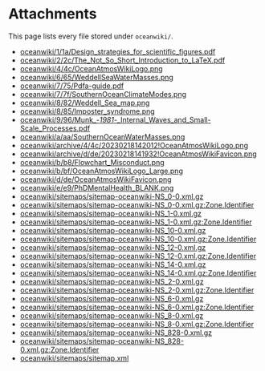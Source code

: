 # Attachments

This page lists every file stored under `oceanwiki/`.

- <a href="oceanwiki/1/1a/Design_strategies_for_scientific_figures.pdf" target="_blank" rel="noopener">oceanwiki/1/1a/Design_strategies_for_scientific_figures.pdf</a>
- <a href="oceanwiki/2/2c/The_Not_So_Short_Introduction_to_LaTeX.pdf" target="_blank" rel="noopener">oceanwiki/2/2c/The_Not_So_Short_Introduction_to_LaTeX.pdf</a>
- <a href="oceanwiki/4/4c/OceanAtmosWikiLogo.png" target="_blank" rel="noopener">oceanwiki/4/4c/OceanAtmosWikiLogo.png</a>
- <a href="oceanwiki/6/65/WeddellSeaWaterMasses.png" target="_blank" rel="noopener">oceanwiki/6/65/WeddellSeaWaterMasses.png</a>
- <a href="oceanwiki/7/75/Pdfa-guide.pdf" target="_blank" rel="noopener">oceanwiki/7/75/Pdfa-guide.pdf</a>
- <a href="oceanwiki/7/7f/SouthernOceanClimateModes.png" target="_blank" rel="noopener">oceanwiki/7/7f/SouthernOceanClimateModes.png</a>
- <a href="oceanwiki/8/82/Weddell_Sea_map.png" target="_blank" rel="noopener">oceanwiki/8/82/Weddell_Sea_map.png</a>
- <a href="oceanwiki/8/85/Imposter_syndrome.png" target="_blank" rel="noopener">oceanwiki/8/85/Imposter_syndrome.png</a>
- <a href="oceanwiki/9/96/Munk_-_1981_-_Internal_Waves_and_Small-Scale_Processes.pdf" target="_blank" rel="noopener">oceanwiki/9/96/Munk_-_1981_-_Internal_Waves_and_Small-Scale_Processes.pdf</a>
- <a href="oceanwiki/a/aa/SouthernOceanWaterMasses.png" target="_blank" rel="noopener">oceanwiki/a/aa/SouthernOceanWaterMasses.png</a>
- <a href="oceanwiki/archive/4/4c/20230218142012!OceanAtmosWikiLogo.png" target="_blank" rel="noopener">oceanwiki/archive/4/4c/20230218142012!OceanAtmosWikiLogo.png</a>
- <a href="oceanwiki/archive/d/de/20230218141932!OceanAtmosWikiFavicon.png" target="_blank" rel="noopener">oceanwiki/archive/d/de/20230218141932!OceanAtmosWikiFavicon.png</a>
- <a href="oceanwiki/b/b8/Flowchart_Misconduct.png" target="_blank" rel="noopener">oceanwiki/b/b8/Flowchart_Misconduct.png</a>
- <a href="oceanwiki/b/bf/OceanAtmosWikiLogo_Large.png" target="_blank" rel="noopener">oceanwiki/b/bf/OceanAtmosWikiLogo_Large.png</a>
- <a href="oceanwiki/d/de/OceanAtmosWikiFavicon.png" target="_blank" rel="noopener">oceanwiki/d/de/OceanAtmosWikiFavicon.png</a>
- <a href="oceanwiki/e/e9/PhDMentalHealth_BLANK.png" target="_blank" rel="noopener">oceanwiki/e/e9/PhDMentalHealth_BLANK.png</a>
- <a href="oceanwiki/sitemaps/sitemap-oceanwiki-NS_0-0.xml.gz" target="_blank" rel="noopener">oceanwiki/sitemaps/sitemap-oceanwiki-NS_0-0.xml.gz</a>
- <a href="oceanwiki/sitemaps/sitemap-oceanwiki-NS_0-0.xml.gz:Zone.Identifier" target="_blank" rel="noopener">oceanwiki/sitemaps/sitemap-oceanwiki-NS_0-0.xml.gz:Zone.Identifier</a>
- <a href="oceanwiki/sitemaps/sitemap-oceanwiki-NS_1-0.xml.gz" target="_blank" rel="noopener">oceanwiki/sitemaps/sitemap-oceanwiki-NS_1-0.xml.gz</a>
- <a href="oceanwiki/sitemaps/sitemap-oceanwiki-NS_1-0.xml.gz:Zone.Identifier" target="_blank" rel="noopener">oceanwiki/sitemaps/sitemap-oceanwiki-NS_1-0.xml.gz:Zone.Identifier</a>
- <a href="oceanwiki/sitemaps/sitemap-oceanwiki-NS_10-0.xml.gz" target="_blank" rel="noopener">oceanwiki/sitemaps/sitemap-oceanwiki-NS_10-0.xml.gz</a>
- <a href="oceanwiki/sitemaps/sitemap-oceanwiki-NS_10-0.xml.gz:Zone.Identifier" target="_blank" rel="noopener">oceanwiki/sitemaps/sitemap-oceanwiki-NS_10-0.xml.gz:Zone.Identifier</a>
- <a href="oceanwiki/sitemaps/sitemap-oceanwiki-NS_12-0.xml.gz" target="_blank" rel="noopener">oceanwiki/sitemaps/sitemap-oceanwiki-NS_12-0.xml.gz</a>
- <a href="oceanwiki/sitemaps/sitemap-oceanwiki-NS_12-0.xml.gz:Zone.Identifier" target="_blank" rel="noopener">oceanwiki/sitemaps/sitemap-oceanwiki-NS_12-0.xml.gz:Zone.Identifier</a>
- <a href="oceanwiki/sitemaps/sitemap-oceanwiki-NS_14-0.xml.gz" target="_blank" rel="noopener">oceanwiki/sitemaps/sitemap-oceanwiki-NS_14-0.xml.gz</a>
- <a href="oceanwiki/sitemaps/sitemap-oceanwiki-NS_14-0.xml.gz:Zone.Identifier" target="_blank" rel="noopener">oceanwiki/sitemaps/sitemap-oceanwiki-NS_14-0.xml.gz:Zone.Identifier</a>
- <a href="oceanwiki/sitemaps/sitemap-oceanwiki-NS_2-0.xml.gz" target="_blank" rel="noopener">oceanwiki/sitemaps/sitemap-oceanwiki-NS_2-0.xml.gz</a>
- <a href="oceanwiki/sitemaps/sitemap-oceanwiki-NS_2-0.xml.gz:Zone.Identifier" target="_blank" rel="noopener">oceanwiki/sitemaps/sitemap-oceanwiki-NS_2-0.xml.gz:Zone.Identifier</a>
- <a href="oceanwiki/sitemaps/sitemap-oceanwiki-NS_6-0.xml.gz" target="_blank" rel="noopener">oceanwiki/sitemaps/sitemap-oceanwiki-NS_6-0.xml.gz</a>
- <a href="oceanwiki/sitemaps/sitemap-oceanwiki-NS_6-0.xml.gz:Zone.Identifier" target="_blank" rel="noopener">oceanwiki/sitemaps/sitemap-oceanwiki-NS_6-0.xml.gz:Zone.Identifier</a>
- <a href="oceanwiki/sitemaps/sitemap-oceanwiki-NS_8-0.xml.gz" target="_blank" rel="noopener">oceanwiki/sitemaps/sitemap-oceanwiki-NS_8-0.xml.gz</a>
- <a href="oceanwiki/sitemaps/sitemap-oceanwiki-NS_8-0.xml.gz:Zone.Identifier" target="_blank" rel="noopener">oceanwiki/sitemaps/sitemap-oceanwiki-NS_8-0.xml.gz:Zone.Identifier</a>
- <a href="oceanwiki/sitemaps/sitemap-oceanwiki-NS_828-0.xml.gz" target="_blank" rel="noopener">oceanwiki/sitemaps/sitemap-oceanwiki-NS_828-0.xml.gz</a>
- <a href="oceanwiki/sitemaps/sitemap-oceanwiki-NS_828-0.xml.gz:Zone.Identifier" target="_blank" rel="noopener">oceanwiki/sitemaps/sitemap-oceanwiki-NS_828-0.xml.gz:Zone.Identifier</a>
- <a href="oceanwiki/sitemaps/sitemap.xml" target="_blank" rel="noopener">oceanwiki/sitemaps/sitemap.xml</a>
